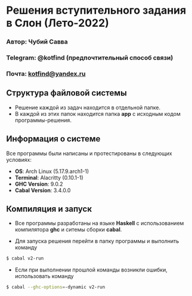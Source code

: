 # Решения вступительного задания в Слон (Лето-2022)

### Автор: Чубий Савва
### Telegram: @kotfind (предпочтительный способ связи)
### Почта: kotfind@yandex.ru

## Структура файловой системы
- Решение каждой из задач находится в отдельной папке.
- В каждой из этих папок находится папка **app** с исходным кодом программы-решения.

## Информация о системе
Все программы были написаны и протестированы в следующих условиях:

- **OS**: Arch Linux (5.17.9.arch1-1)
- **Terminal**: Alacritty (0.10.1-1)
- **GHC Version**: 9.0.2
- **Cabal Version**: 3.4.0.0

## Компиляция и запуск
- Все программы разработаны на языке **Haskell** с использованием компилятора
    **ghc** и ситемы сборки **cabal**.

- Для запуска решения перейти в папку программы и выполнить команду

```bash
$ cabal v2-run
```

- Если при выполнении прошлой команды возникли ошибки, использовать команду

```bash
$ cabal --ghc-options=-dynamic v2-run
```

